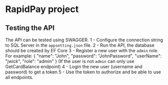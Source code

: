# RapidPay project

## Testing the API
The API can be tested using SWAGGER. 
1 - Configure the connection string to SQL Server in the `appsetting.json` file.
2 - Run the API, the database should be created by EF Core
3 - Register a new user with the `admin` role. For example:
	{
	  "name": "John",
	  "password": "JohnPassword",
	  "userName": "jwick",
	  "role": "admin"
	}	(If the user is not `admin` can only use GetCardBalance endpoint)
4 - Login the new user (username and password) to get a token
5 - Use the token to authorize and be able to use all endpoints.


